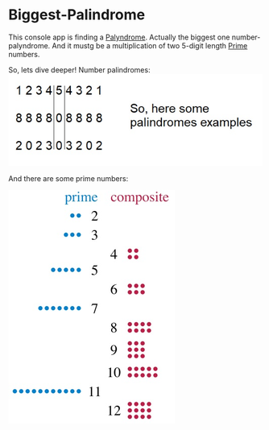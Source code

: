 # Biggest-Palindrome

This console app is finding a [Palyndrome](https://en.wikipedia.org/wiki/Palindrome). Actually the biggest one
number-palyndrome. And it mustg be  a multiplication of two 5-digit length [Prime](https://en.wikipedia.org/wiki/Prime_number) numbers.

So, lets dive deeper!
Number palindromes: 
![palindromes](https://github.com/chocolatapie/Biggest-Palindrome/blob/master/Palindrome.jpg)

And there are some prime numbers:

![primes](https://github.com/chocolatapie/Biggest-Palindrome/blob/master/primes.jpg)

